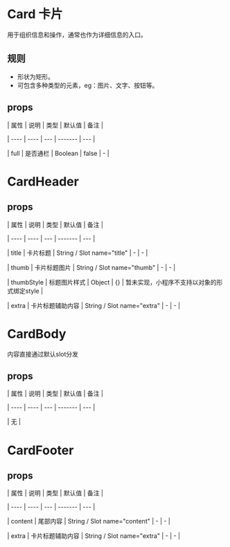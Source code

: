# Card 卡片

用于组织信息和操作，通常也作为详细信息的入口。

## 规则

- 形状为矩形。
- 可包含多种类型的元素，eg：图片、文字、按钮等。

## props

| 属性 | 说明 | 类型 | 默认值 | 备注 |

| ---- | ---- | --- | ------- | --- |

| full | 是否通栏 | Boolean | false | - |

# CardHeader

## props

| 属性 | 说明 | 类型 | 默认值 | 备注 |

| ---- | ---- | --- | ------- | --- |

| title | 卡片标题 | String / Slot name="title" | - | - |

| thumb | 卡片标题图片 | String / Slot name="thumb" | - | - |

| thumbStyle | 标题图片样式 | Object | {} | 暂未实现，小程序不支持以对象的形式绑定style |

| extra | 卡片标题辅助内容 | String / Slot name="extra" | - | - |

# CardBody

内容直接通过默认slot分发

## props

| 属性 | 说明 | 类型 | 默认值 | 备注 |

| ---- | ---- | --- | ------- | --- |

| 无 |

# CardFooter

## props

| 属性 | 说明 | 类型 | 默认值 | 备注 |

| ---- | ---- | --- | ------- | --- |

| content | 尾部内容 | String / Slot name="content" | - | - |

| extra | 卡片标题辅助内容 | String / Slot name="extra" | - | - |